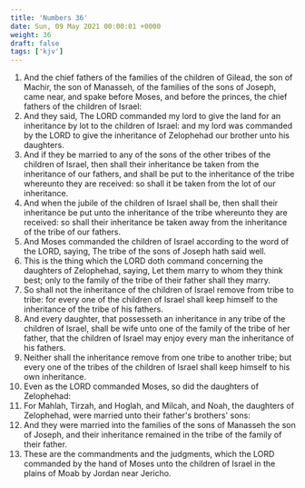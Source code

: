 ```yaml
---
title: 'Numbers 36'
date: Sun, 09 May 2021 00:00:01 +0000
weight: 36
draft: false
tags: ['kjv'] 
---
```


1. And the chief fathers of the families of the children of Gilead, the son of Machir, the son of Manasseh, of the families of the sons of Joseph, came near, and spake before Moses, and before the princes, the chief fathers of the children of Israel:
2. And they said, The LORD commanded my lord to give the land for an inheritance by lot to the children of Israel: and my lord was commanded by the LORD to give the inheritance of Zelophehad our brother unto his daughters.
3. And if they be married to any of the sons of the other tribes of the children of Israel, then shall their inheritance be taken from the inheritance of our fathers, and shall be put to the inheritance of the tribe whereunto they are received: so shall it be taken from the lot of our inheritance.
4. And when the jubile of the children of Israel shall be, then shall their inheritance be put unto the inheritance of the tribe whereunto they are received: so shall their inheritance be taken away from the inheritance of the tribe of our fathers.
5. And Moses commanded the children of Israel according to the word of the LORD, saying, The tribe of the sons of Joseph hath said well.
6. This is the thing which the LORD doth command concerning the daughters of Zelophehad, saying, Let them marry to whom they think best; only to the family of the tribe of their father shall they marry.
7. So shall not the inheritance of the children of Israel remove from tribe to tribe: for every one of the children of Israel shall keep himself to the inheritance of the tribe of his fathers.
8. And every daughter, that possesseth an inheritance in any tribe of the children of Israel, shall be wife unto one of the family of the tribe of her father, that the children of Israel may enjoy every man the inheritance of his fathers.
9. Neither shall the inheritance remove from one tribe to another tribe; but every one of the tribes of the children of Israel shall keep himself to his own inheritance.
10. Even as the LORD commanded Moses, so did the daughters of Zelophehad:
11. For Mahlah, Tirzah, and Hoglah, and Milcah, and Noah, the daughters of Zelophehad, were married unto their father's brothers' sons:
12. And they were married into the families of the sons of Manasseh the son of Joseph, and their inheritance remained in the tribe of the family of their father.
13. These are the commandments and the judgments, which the LORD commanded by the hand of Moses unto the children of Israel in the plains of Moab by Jordan near Jericho.
